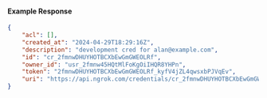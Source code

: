 <!-- Code generated for API Clients. DO NOT EDIT. -->

#### Example Response

```json
{
	"acl": [],
	"created_at": "2024-04-29T18:29:16Z",
	"description": "development cred for alan@example.com",
	"id": "cr_2fmnwDHUYHOTBCXbEwGmGWEOLRf",
	"owner_id": "usr_2fmnw45HQtMlFoKgOiIHQR8YHPn",
	"token": "2fmnwDHUYHOTBCXbEwGmGWEOLRf_kyfV4jZL4qwsxbPJVqEv",
	"uri": "https://api.ngrok.com/credentials/cr_2fmnwDHUYHOTBCXbEwGmGWEOLRf"
}
```
